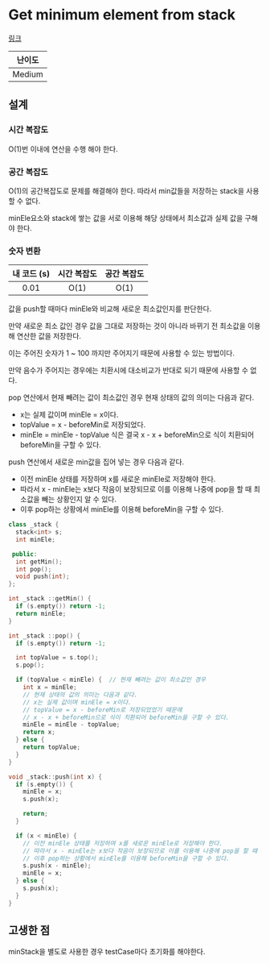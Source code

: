 # Get minimum element from stack

[링크](https://practice.geeksforgeeks.org/problems/get-minimum-element-from-stack/1)

| 난이도 |
| :----: |
| Medium |

## 설계

### 시간 복잡도

O(1)번 이내에 연산을 수행 해야 한다.

### 공간 복잡도

O(1)의 공간복잡도로 문제를 해결해야 한다. 따라서 min값들을 저장하는 stack을 사용할 수 없다.

minEle요소와 stack에 쌓는 값을 서로 이용해 해당 상태에서 최소값과 실제 값을 구해야 한다.

### 숫자 변환

| 내 코드 (s) | 시간 복잡도 | 공간 복잡도 |
| :---------: | :---------: | :---------: |
|    0.01     |    O(1)     |    O(1)     |

값을 push할 때마다 minEle와 비교해 새로운 최소값인지를 판단한다.

만약 새로운 최소 값인 경우 값을 그대로 저장하는 것이 아니라 바뀌기 전 최소값을 이용해 연산한 값을 저장한다.

이는 주어진 숫자가 1 ~ 100 까지만 주어지기 때문에 사용할 수 있는 방법이다.

만약 음수가 주어지는 경우에는 치환시에 대소비교가 반대로 되기 때문에 사용할 수 없다.

pop 연산에서 현재 빼려는 값이 최소값인 경우 현재 상태의 값의 의미는 다음과 같다.

- x는 실제 값이며 minEle = x이다.
- topValue = x - beforeMin로 저장되었다.
- minEle = minEle - topValue 식은 결국 x - x + beforeMin으로 식이 치환되어 beforeMin을 구할 수 있다.

push 연산에서 새로운 min값을 집어 넣는 경우 다음과 같다.

- 이전 minEle 상태를 저장하며 x를 새로운 minEle로 저장해야 한다.
- 따라서 x - minEle는 x보다 작음이 보장되므로 이를 이용해 나중에 pop을 할 때 최소값을 빼는 상황인지 알 수 있다.
- 이후 pop하는 상황에서 minEle를 이용해 beforeMin을 구할 수 있다.

```cpp
class _stack {
  stack<int> s;
  int minEle;

 public:
  int getMin();
  int pop();
  void push(int);
};

int _stack ::getMin() {
  if (s.empty()) return -1;
  return minEle;
}

int _stack ::pop() {
  if (s.empty()) return -1;

  int topValue = s.top();
  s.pop();

  if (topValue < minEle) {  // 현재 빼려는 값이 최소값인 경우
    int x = minEle;
    // 현재 상태의 값의 의미는 다음과 같다.
    // x는 실제 값이며 minEle = x이다.
    // topValue = x - beforeMin로 저장되었었기 때문에
    // x - x + beforeMin으로 식이 치환되어 beforeMin을 구할 수 있다.
    minEle = minEle - topValue;
    return x;
  } else {
    return topValue;
  }
}

void _stack::push(int x) {
  if (s.empty()) {
    minEle = x;
    s.push(x);

    return;
  }

  if (x < minEle) {
    // 이전 minEle 상태를 저장하며 x를 새로운 minEle로 저장해야 한다.
    // 따라서 x - minEle는 x보다 작음이 보장되므로 이를 이용해 나중에 pop을 할 때 최소값을 빼는 상황인지 알 수 있다.
    // 이후 pop하는 상황에서 minEle를 이용해 beforeMin을 구할 수 있다.
    s.push(x - minEle);
    minEle = x;
  } else {
    s.push(x);
  }
}
```

## 고생한 점

minStack을 별도로 사용한 경우 testCase마다 초기화를 해야한다.
